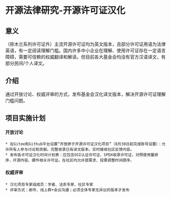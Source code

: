 #  开源法律研究-开源许可证汉化

## 意义
（除木兰系列许可证外）主流开源许可证均为英文版本，且部分许可证用语为法律英语，有一定阅读理解门槛。国内许多中小企业在理解、使用许可证存在一定语言障碍，需要可信赖的权威翻译和解读。但目前各大基金会均没有官方汉语译文，有部分民间/个人译文。
## 介绍
通过开放讨论、权威评审的方式，发布基金会汉化译文版本，解决开源许可证理解门槛问题。
## 项目实施计划
#### 开放讨论
    * 在Gitee和Github平台设置“开放原子开源许可证汉化项目”（8月30日前完成账号设置）：允许所有人参与讨论和贡献。完整收录已有译文版本。实时接收社区反馈内容。
    * 发布各许可证汉化时间计划表：应包含OSI认证许可证、SPDX收录许可证，对照使用量排序，开源内容、硬件相关许可证。在社区内允许提需求、投票调整时间顺序。
#### 权威评审
    * 汉化项目专家组成员：学者、法务专家、社区专家
    * 评审方式：邮件、线上群+会议沟通；必须全体专家无异议的版本才发布
